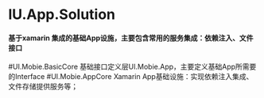 # lU.App.Solution
#### 基于xamarin 集成的基础App设施，主要包含常用的服务集成：依赖注入、文件接口
#UI.Mobie.BasicCore 基础接口定义层UI.Mobie.App，主要定义基础App所需要的Interface
#UI.Mobie.AppCore Xamarin App基础设施：实现依赖注入集成、文件存储提供服务等；
